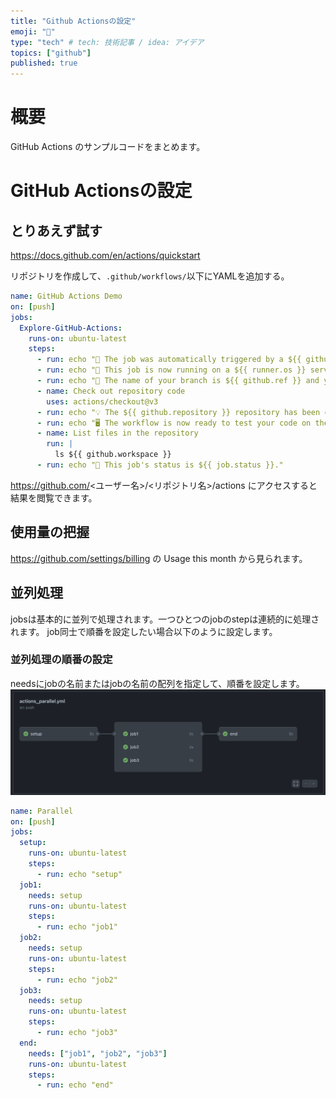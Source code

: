 ```yaml
---
title: "Github Actionsの設定"
emoji: "🐷"
type: "tech" # tech: 技術記事 / idea: アイデア
topics: ["github"]
published: true
---
```


# 概要

GitHub Actions のサンプルコードをまとめます。

# GitHub Actionsの設定

## とりあえず試す

https://docs.github.com/en/actions/quickstart

リポジトリを作成して、`.github/workflows/`以下にYAMLを追加する。

```yaml:.github/workflows/actions.yml
name: GitHub Actions Demo
on: [push]
jobs:
  Explore-GitHub-Actions:
    runs-on: ubuntu-latest
    steps:
      - run: echo "🎉 The job was automatically triggered by a ${{ github.event_name }} event."
      - run: echo "🐧 This job is now running on a ${{ runner.os }} server hosted by GitHub!"
      - run: echo "🔎 The name of your branch is ${{ github.ref }} and your repository is ${{ github.repository }}."
      - name: Check out repository code
        uses: actions/checkout@v3
      - run: echo "💡 The ${{ github.repository }} repository has been cloned to the runner."
      - run: echo "🖥️ The workflow is now ready to test your code on the runner."
      - name: List files in the repository
        run: |
          ls ${{ github.workspace }}
      - run: echo "🍏 This job's status is ${{ job.status }}."
```

https://github.com/<ユーザー名>/<リポジトリ名>/actions にアクセスすると結果を閲覧できます。

## 使用量の把握

https://github.com/settings/billing の Usage this month から見られます。

## 並列処理
jobsは基本的に並列で処理されます。一つひとつのjobのstepは連続的に処理されます。
job同士で順番を設定したい場合以下のように設定します。

### 並列処理の順番の設定

needsにjobの名前またはjobの名前の配列を指定して、順番を設定します。
![](/images/github-actions-setting/image1.png)

```yaml:.github/workflows/actions_parallel.yml
name: Parallel
on: [push]
jobs:
  setup:
    runs-on: ubuntu-latest
    steps:
      - run: echo "setup"
  job1:
    needs: setup
    runs-on: ubuntu-latest
    steps:
      - run: echo "job1"
  job2:
    needs: setup
    runs-on: ubuntu-latest
    steps:
      - run: echo "job2"
  job3:
    needs: setup
    runs-on: ubuntu-latest
    steps:
      - run: echo "job3"
  end:
    needs: ["job1", "job2", "job3"]
    runs-on: ubuntu-latest
    steps:
      - run: echo "end"
```